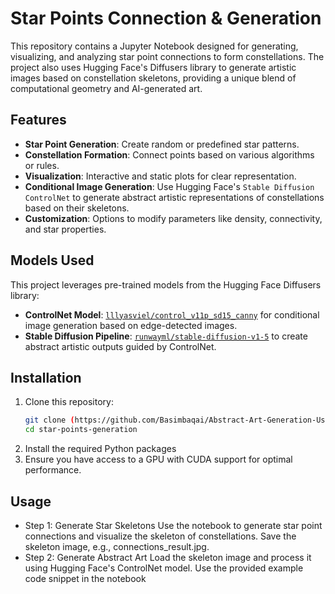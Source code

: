 # Star Points Connection & Generation

This repository contains a Jupyter Notebook designed for generating, visualizing, and analyzing star point connections to form constellations. The project also uses Hugging Face's Diffusers library to generate artistic images based on constellation skeletons, providing a unique blend of computational geometry and AI-generated art.

## Features

- **Star Point Generation**: Create random or predefined star patterns.
- **Constellation Formation**: Connect points based on various algorithms or rules.
- **Visualization**: Interactive and static plots for clear representation.
- **Conditional Image Generation**: Use Hugging Face's `Stable Diffusion ControlNet` to generate abstract artistic representations of constellations based on their skeletons.
- **Customization**: Options to modify parameters like density, connectivity, and star properties.

## Models Used

This project leverages pre-trained models from the Hugging Face Diffusers library:
- **ControlNet Model**: [`lllyasviel/control_v11p_sd15_canny`](https://huggingface.co/lllyasviel/control_v11p_sd15_canny) for conditional image generation based on edge-detected images.
- **Stable Diffusion Pipeline**: [`runwayml/stable-diffusion-v1-5`](https://huggingface.co/runwayml/stable-diffusion-v1-5) to create abstract artistic outputs guided by ControlNet.

## Installation

1. Clone this repository:
   ```bash
   git clone (https://github.com/Basimbaqai/Abstract-Art-Generation-Using-Stars.git)
   cd star-points-generation
2. Install the required Python packages
3. Ensure you have access to a GPU with CUDA support for optimal performance.

## Usage
- Step 1: Generate Star Skeletons
Use the notebook to generate star point connections and visualize the skeleton of constellations.
Save the skeleton image, e.g., connections_result.jpg.
- Step 2: Generate Abstract Art
Load the skeleton image and process it using Hugging Face's ControlNet model.
Use the provided example code snippet in the notebook 
